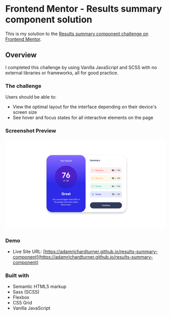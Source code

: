 # Frontend Mentor - Results summary component solution

This is my solution to the [Results summary component challenge on Frontend Mentor](https://www.frontendmentor.io/challenges/results-summary-component-CE_K6s0maV).

## Overview

I completed this challenge by using Vanilla JavaScript and SCSS with no external libraries or frameworks, all for good practice.

### The challenge

Users should be able to:

- View the optimal layout for the interface depending on their device's screen size
- See hover and focus states for all interactive elements on the page

### Screenshot Preview

![](screenshot.png)

### Demo

- Live Site URL: [https://adamrichardturner.github.io/results-summary-component](https://adamrichardturner.github.io/results-summary-component)

### Built with

- Semantic HTML5 markup
- Sass (SCSS)
- Flexbox
- CSS Grid
- Vanilla JavaScript
